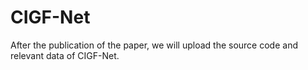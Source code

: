 # CIGF-Net
After the publication of the paper, we will upload the source code and relevant data of CIGF-Net.
